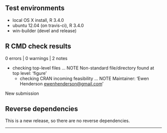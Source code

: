 ## Test environments
* local OS X install, R 3.4.0
* ubuntu 12.04 (on travis-ci), R 3.4.0
* win-builder (devel and release)

## R CMD check results

0 errors | 0 warnings | 2 notes

* checking top-level files ... NOTE
Non-standard file/directory found at top level:
  ‘figure’
  * checking CRAN incoming feasibility ... NOTE
Maintainer: ‘Ewen Henderson <ewenhenderson@gmail.com>’

New submission

## Reverse dependencies

This is a new release, so there are no reverse dependencies.

---

